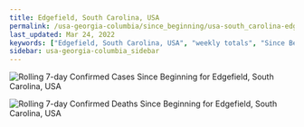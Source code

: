 ```yaml
---
title: Edgefield, South Carolina, USA
permalink: /usa-georgia-columbia/since_beginning/usa-south_carolina-edgefield-since_beginning.html
last_updated: Mar 24, 2022
keywords: ["Edgefield, South Carolina, USA", "weekly totals", "Since Beginning"]
sidebar: usa-georgia-columbia_sidebar
---
```


![Rolling 7-day Confirmed Cases Since Beginning for Edgefield, South Carolina, USA](/covid_tracker/images/graphs/usa-south_carolina-edgefield-rolling_7_days_confirmed-since_beginning_graph.png)

![Rolling 7-day Confirmed Deaths Since Beginning for Edgefield, South Carolina, USA](/covid_tracker/images/graphs/usa-south_carolina-edgefield-rolling_7_days_deaths-since_beginning_graph.png)
